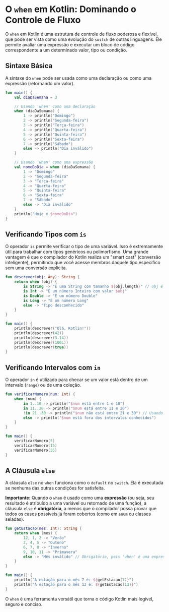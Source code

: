 # O `when` em Kotlin: Dominando o Controle de Fluxo

O `when` em Kotlin é uma estrutura de controle de fluxo poderosa e flexível, que pode ser vista como uma evolução do `switch` de outras linguagens. Ele permite avaliar uma expressão e executar um bloco de código correspondente a um determinado valor, tipo ou condição.

## Sintaxe Básica

A sintaxe do `when` pode ser usada como uma declaração ou como uma expressão (retornando um valor).

```kotlin
fun main() {
    val diaDaSemana = 3

    // Usando 'when' como uma declaração
    when (diaDaSemana) {
        1 -> println("Domingo")
        2 -> println("Segunda-feira")
        3 -> println("Terça-feira")
        4 -> println("Quarta-feira")
        5 -> println("Quinta-feira")
        6 -> println("Sexta-feira")
        7 -> println("Sábado")
        else -> println("Dia inválido")
    }

    // Usando 'when' como uma expressão
    val nomeDoDia = when (diaDaSemana) {
        1 -> "Domingo"
        2 -> "Segunda-feira"
        3 -> "Terça-feira"
        4 -> "Quarta-feira"
        5 -> "Quinta-feira"
        6 -> "Sexta-feira"
        7 -> "Sábado"
        else -> "Dia inválido"
    }
    println("Hoje é $nomeDoDia")
}
```

## Verificando Tipos com `is`

O operador `is` permite verificar o tipo de uma variável. Isso é extremamente útil para trabalhar com tipos genéricos ou polimorfismo. Uma grande vantagem é que o compilador do Kotlin realiza um "smart cast" (conversão inteligente), permitindo que você acesse membros daquele tipo específico sem uma conversão explícita.

```kotlin
fun descrever(obj: Any): String {
    return when (obj) {
        is String -> "É uma String com tamanho ${obj.length}" // obj é um smart cast para String
        is Int -> "É um número Inteiro com valor $obj"
        is Double -> "É um número Double"
        is Long -> "É um número Long"
        else -> "Tipo desconhecido"
    }
}

fun main() {
    println(descrever("Olá, Kotlin!"))
    println(descrever(42))
    println(descrever(3.14))
    println(descrever(100L))
    println(descrever(true))
}
```

## Verificando Intervalos com `in`

O operador `in` é utilizado para checar se um valor está dentro de um intervalo (`range`) ou de uma coleção.

```kotlin
fun verificarNumero(num: Int) {
    when (num) {
        in 1..10 -> println("$num está entre 1 e 10")
        in 11..20 -> println("$num está entre 11 e 20")
        !in 21..30 -> println("$num não está entre 21 e 30") // Usando a negação !in
        else -> println("$num está fora dos intervalos conhecidos")
    }
}

fun main() {
    verificarNumero(5)
    verificarNumero(15)
    verificarNumero(35)
}
```

## A Cláusula `else`

A cláusula `else` no `when` funciona como o `default` no `switch`. Ela é executada se nenhuma das outras condições for satisfeita.

**Importante:** Quando o `when` é usado como uma **expressão** (ou seja, seu resultado é atribuído a uma variável ou retornado de uma função), a cláusula `else` é **obrigatória**, a menos que o compilador possa provar que todos os casos possíveis já foram cobertos (como em `enum` ou classes seladas).

```kotlin
fun getEstacao(mes: Int): String {
    return when (mes) {
        12, 1, 2 -> "Verão"
        3, 4, 5 -> "Outono"
        6, 7, 8 -> "Inverno"
        9, 10, 11 -> "Primavera"
        else -> "Mês inválido" // Obrigatório, pois 'when' é uma expressão
    }
}

fun main() {
    println("A estação para o mês 7 é: ${getEstacao(7)}")
    println("A estação para o mês 13 é: ${getEstacao(13)}")
}
```

O `when` é uma ferramenta versátil que torna o código Kotlin mais legível, seguro e conciso.
